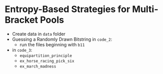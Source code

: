 # Entropy-Based Strategies for Multi-Bracket Pools

- Create data in `data` folder
- Guessing a Randomly Drawn Bitstring in `code_2`:
  - run the files beginning with `b11`
- in `code_3`:
	- `equipartition_principle`
	- `ex_horse_racing_pick_six`
	- `ex_march_madness`


